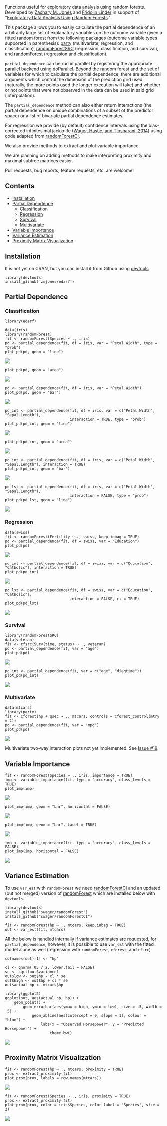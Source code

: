 Functions useful for exploratory data analysis using random forests. Developed by [Zachary M. Jones](http://zmjones.com) and [Fridolin Linder](http://polisci.la.psu.edu/people/fjl128) in support of "[Exploratory Data Analysis Using Random Forests](https://github.com/zmjones/rfss/)."

This package allows you to easily calculate the partial dependence of an arbitrarily large set of explanatory variables on the outcome variable given a fitted random forest from the following packages (outcome variable types supported in parenthesis): [party](http://cran.r-project.org/web/packages/party/index.html) (multivariate, regression, and classification), [randomForestSRC](http://cran.r-project.org/web/packages/randomForestSRC/index.html) (regression, classification, and survival), and [randomForest](http://cran.r-project.org/web/packages/randomForest/index.html) (regression and classification).

`partial_dependence` can be run in parallel by registering the appropriate parallel backend using [doParallel](http://cran.r-project.org/web/packages/doParallel/index.html). Beyond the random forest and the set of variables for which to calculate the partial dependence, there are additional arguments which control the dimension of the prediction grid used (naturally, the more points used the longer execution will take) and whether or not points that were not observed in the data can be used in said grid (interpolation).

The `partial_dependence` method can also either return interactions (the partial dependence on unique combinations of a subset of the predictor space) or a list of bivariate partial dependence estimates.

For regression we provide (by default) confidence intervals using the bias-corrected infinitesimal jackknife ([Wager, Hastie, and Tibsharani, 2014](http://jmlr.org/papers/v15/wager14a.html)) using code adapted from [randomForestCI](https://github.com/swager/randomForestCI).

We also provide methods to extract and plot variable importance.

We are planning on adding methods to make interpreting proximity and maximal subtree matrices easier.

Pull requests, bug reports, feature requests, etc. are welcome!

## Contents

 - [Installation](#install)
 - [Partial Dependence](#partial_dependence)
    + [Classification](#classification)
    + [Regression](#regression)
	+ [Survival](#survival)
	+ [Multivariate](#multivariate)
 - [Variable Importance](#variable_importance)
 - [Variance Estimation](#variance_estimation)
 - [Proximity Matrix Visualization](#proximity)

## <a name="install">Installation</a>

It is not yet on CRAN, but you can install it from Github using [devtools](http://cran.r-project.org/web/packages/devtools/index.html). 

```{r}
library(devtools)
install_github("zmjones/edarf")
```

## <a name="partial_dependence">Partial Dependence</a>
### <a name="classification">Classification</a>

```{r}
library(edarf)

data(iris)
library(randomForest)
fit <- randomForest(Species ~ ., iris)
pd <- partial_dependence(fit, df = iris, var = "Petal.Width", type = "prob")
plot_pd(pd, geom = "line")
```
![](http://zmjones.com/static/images/iris_pd_line.png)

```{r}
plot_pd(pd, geom = "area")
```
![](http://zmjones.com/static/images/iris_pd_area.png)

```{r}
pd <- partial_dependence(fit, df = iris, var = "Petal.Width")
plot_pd(pd, geom = "bar")
```
![](http://zmjones.com/static/images/iris_pd_bar.png)

```{r}
pd_int <- partial_dependence(fit, df = iris, var = c("Petal.Width", "Sepal.Length"),
                             interaction = TRUE, type = "prob")
plot_pd(pd_int, geom = "line")
```
![](http://zmjones.com/static/images/iris_pd_int_line.png)

```{r}
plot_pd(pd_int, geom = "area")
```
![](http://zmjones.com/static/images/iris_pd_int_area.png)

```{r}
pd_int <- partial_dependence(fit, df = iris, var = c("Petal.Width", "Sepal.Length"), interaction = TRUE)
plot_pd(pd_int, geom = "bar")
```
![](http://zmjones.com/static/images/iris_pd_int_bar.png)

```{r}
pd_lst <- partial_dependence(fit, df = iris, var = c("Petal.Width", "Sepal.Length"),
                             interaction = FALSE, type = "prob")
plot_pd(pd_lst, geom = "line")
```
![](http://zmjones.com/static/images/iris_pd_lst_line.png)

### <a name="regression">Regression</a>

```{r}
data(swiss)
fit <- randomForest(Fertility ~ ., swiss, keep.inbag = TRUE)
pd <- partial_dependence(fit, df = swiss, var = "Education")
plot_pd(pd)
```
![](http://zmjones.com/static/images/swiss_pd_line.png)

```{r}
pd_int <- partial_dependence(fit, df = swiss, var = c("Education", "Catholic"), interaction = TRUE)
plot_pd(pd_int)
```
![](http://zmjones.com/static/images/swiss_pd_int_line.png)

```{r}
pd_lst <- partial_dependence(fit, df = swiss, var = c("Education", "Catholic"),
                             interaction = FALSE, ci = TRUE)
plot_pd(pd_lst)
```
![](http://zmjones.com/static/images/swiss_pd_lst_line.png)

### <a name="survival">Survival</a>

```{r}
library(randomForestSRC)
data(veteran)
fit <- rfsrc(Surv(time, status) ~ ., veteran)
pd <- partial_dependence(fit, var = "age")
plot_pd(pd)
```
![](http://zmjones.com/static/images/veteran_pd_line.png)

```{r}
pd_int <- partial_dependence(fit, var = c("age", "diagtime"))
plot_pd(pd_int)
```
![](http://zmjones.com/static/images/veteran_pd_int_line.png)

### <a name="multivariate">Multivariate</a>

```{r}
data(mtcars)
library(party)
fit <- cforest(hp + qsec ~ ., mtcars, controls = cforest_control(mtry = 2))
pd <- partial_dependence(fit, var = "mpg")
plot_pd(pd)
```
![](http://zmjones.com/static/images/mtcars_pd_line.png)

Multivariate two-way interaction plots not yet implemented. See [Issue #19](https://github.com/zmjones/edarf/issues/19).

## <a name="variable_importance">Variable Importance</a>

```{r}
fit <- randomForest(Species ~ ., iris, importance = TRUE)
imp <- variable_importance(fit, type = "accuracy", class_levels = TRUE)
plot_imp(imp)
```
![](http://zmjones.com/static/images/iris_imp_class.png)

```{r}
plot_imp(imp, geom = "bar", horizontal = FALSE)
```
![](http://zmjones.com/static/images/iris_imp_class_bar.png)

```{r}
plot_imp(imp, geom = "bar", facet = TRUE)
```
![](http://zmjones.com/static/images/iris_imp_class_bar_facet.png)

```{r}
imp <- variable_importance(fit, type = "accuracy", class_levels = FALSE)
plot_imp(imp, horizontal = FALSE)
```
![](http://zmjones.com/static/images/iris_imp.png)

## <a name="variance_estimation">Variance Estimation</a>

To use `var_est` with `randomForest` we need [randomForestCI](http://github.com/swager/randomForestCI) and an updated (but not merged) version of [randomForest]([randomForest](http://github.com/swager/randomForest)) which are installed below with `devtools`.

```{r}
library(devtools)
install_github("swager/randomForest")
install_github("swager/randomForestCI")

fit <- randomForest(hp ~ ., mtcars, keep.inbag = TRUE)
out <- var_est(fit, mtcars)
```

All the below is handled internally if variance estimates are requested, for `partial_dependence`, however, it is possible to use `var_est` with the fitted model alone as well (regression with `randomForest`, `cforest`, and `rfsrc`)

```{r}
colnames(out)[1] <- "hp"

cl <- qnorm(.05 / 2, lower.tail = FALSE)
se <- sqrt(out$variance)
out$low <- out$hp - cl * se
out$high <- out$hp + cl * se
out$actual_hp <- mtcars$hp

library(ggplot2)
ggplot(out, aes(actual_hp, hp)) +
    geom_point() +
        geom_errorbar(aes(ymax = high, ymin = low), size = .5, width = .5) +
            geom_abline(aes(intercept = 0, slope = 1), colour = "blue") +
                labs(x = "Observed Horsepower", y = "Predicted Horsepower") +
                    theme_bw()
```
![](http://zmjones.com/static/images/mtcars_pred.png)

## <a name="proximity">Proximity Matrix Visualization</a>

```{r}
fit <- randomForest(hp ~ ., mtcars, proximity = TRUE)
prox <- extract_proximity(fit)
plot_prox(prox, labels = row.names(mtcars))
```
![](http://zmjones.com/static/images/prox_mtcars.png)

```{r}
fit <- randomForest(Species ~ ., iris, proximity = TRUE)
prox <- extract_proximity(fit)
plot_prox(prox, color = iris$Species, color_label = "Species", size = 2)
```

![](http://zmjones.com/static/images/prox_iris.png)
